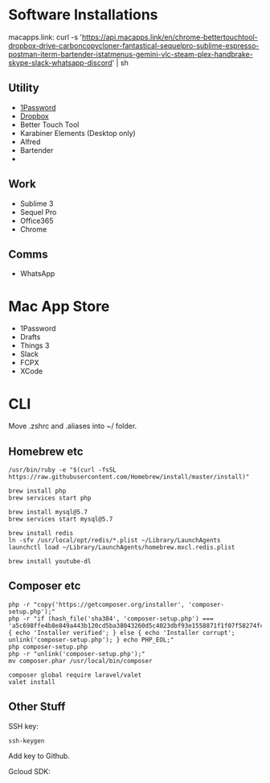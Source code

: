 # Software Installations

macapps.link: curl -s 'https://api.macapps.link/en/chrome-bettertouchtool-dropbox-drive-carboncopycloner-fantastical-sequelpro-sublime-espresso-postman-iterm-bartender-istatmenus-gemini-vlc-steam-plex-handbrake-skype-slack-whatsapp-discord' | sh


## Utility
- [1Password](https://1password.com/downloads/mac/)
- [Dropbox](https://www.dropbox.com/install)
- Better Touch Tool
- Karabiner Elements (Desktop only)
- Alfred
- Bartender
- 


## Work
- Sublime 3
- Sequel Pro
- Office365
- Chrome

## Comms
- WhatsApp

# Mac App Store
- 1Password
- Drafts
- Things 3
- Slack
- FCPX
- XCode

# CLI
Move .zshrc and .aliases into ~/ folder.


## Homebrew etc
```
/usr/bin/ruby -e "$(curl -fsSL https://raw.githubusercontent.com/Homebrew/install/master/install)"

brew install php
brew services start php

brew install mysql@5.7
brew services start mysql@5.7

brew install redis
ln -sfv /usr/local/opt/redis/*.plist ~/Library/LaunchAgents
launchctl load ~/Library/LaunchAgents/homebrew.mxcl.redis.plist

brew install youtube-dl

```

## Composer etc

```
php -r "copy('https://getcomposer.org/installer', 'composer-setup.php');"
php -r "if (hash_file('sha384', 'composer-setup.php') === 'a5c698ffe4b8e849a443b120cd5ba38043260d5c4023dbf93e1558871f1f07f58274fc6f4c93bcfd858c6bd0775cd8d1') { echo 'Installer verified'; } else { echo 'Installer corrupt'; unlink('composer-setup.php'); } echo PHP_EOL;"
php composer-setup.php
php -r "unlink('composer-setup.php');"
mv composer.phar /usr/local/bin/composer

composer global require laravel/valet
valet install
```

## Other Stuff
SSH key:

`ssh-keygen`

Add key to Github.

Gcloud SDK:


